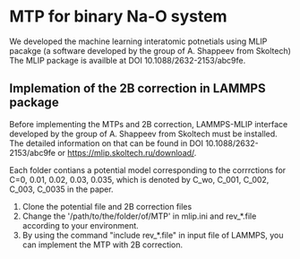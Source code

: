 # MTP for binary Na-O system 
We developed the machine learning interatomic potnetials using MLIP pacakge (a software developed by the group of A. Shappeev from Skoltech) The MLIP package is availble at DOI 10.1088/2632-2153/abc9fe. 

## Implemation of the 2B correction in LAMMPS package
Before implementing the MTPs and 2B correction, LAMMPS-MLIP interface developed by the group of A. Shappeev from Skoltech must be installed.
The detailed information on that can be found in DOI 10.1088/2632-2153/abc9fe or  https://mlip.skoltech.ru/download/.

Each folder contians a potential model corresponding to the corrrctions for C=0, 0.01, 0.02, 0.03, 0.035, which is denoted by C_wo, C_001, C_002, C_003, C_0035 in the paper.
 
1. Clone the potential file and 2B correction files 
2. Change the '/path/to/the/folder/of/MTP' in mlip.ini and rev_*.file according to your environment.
3. By using the command "include rev_*.file" in input file of LAMMPS, you can implement the MTP with 2B correction.

